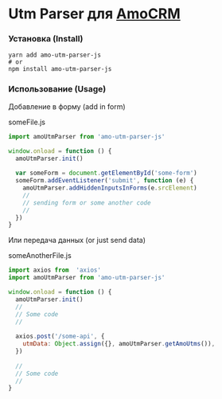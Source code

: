# Utm Parser для [AmoCRM](https://www.amocrm.ru/)

### Установка (Install)

```
yarn add amo-utm-parser-js 
# or
npm install amo-utm-parser-js 
```

### Использование (Usage)

Добавление в форму (add in form)

someFile.js
```js
import amoUtmParser from 'amo-utm-parser-js'

window.onload = function () {
  amoUtmParser.init()
  
  var someForm = document.getElementById('some-form')
  someForm.addEventListener('submit', function (e) {
    amoUtmParser.addHiddenInputsInForms(e.srcElement)
    //
    // sending form or some another code
    //
  })
}
```

Или передача данных (or just send data)

someAnotherFile.js
```js
import axios from  'axios'
import amoUtmParser from 'amo-utm-parser-js'

window.onload = function () {
  amoUtmParser.init()
  //
  // Some code
  //
      
  axios.post('/some-api', {
    utmData: Object.assign({}, amoUtmParser.getAmoUtms()),
  })
  
  //
  // Some code
  //
}
```
